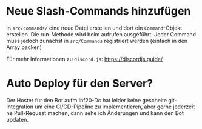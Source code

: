 # Neue Slash-Commands hinzufügen

in `src/commands/` eine neue Datei erstellen und dort ein `Command`-Objekt erstellen. Die run-Methode wird beim aufrufen ausgeführt.
Jeder Command muss jedoch zunächst in `src/Commands` registriert werden (einfach in den Array packen)

Für mehr Informationen zu `discord.js`: https://discordjs.guide/

# Auto Deploy für den Server?

Der Hoster für den Bot aufm Inf20-Dc hat leider keine gescheite git-Integration um eine CI/CD-Pipeline zu implementieren, aber gerne jederzeit ne Pull-Request machen, dann sehe ich Änderungen und kann den Bot updaten.
